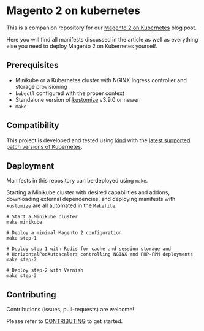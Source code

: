 Magento 2 on kubernetes
=======================

This is a companion repository for our
[Magento 2 on Kubernetes](https://kiwee.eu/magento-2-on-kubernetes/) blog post.

Here you will find all manifests discussed in the article as well as everything
else you need to deploy Magento 2 on Kubernetes yourself.

## Prerequisites

* Minikube or a Kubernetes cluster with NGINX Ingress controller and storage
  provisioning
* `kubectl` configured with the proper context
* Standalone version of [kustomize](https://kustomize.io/) v3.9.0 or newer
* `make`

## Compatibility

This project is developed and tested using [kind](https://kind.sigs.k8s.io/) with the [latest supported patch versions of Kubernetes](https://kubernetes.io/releases/).

## Deployment

Manifests in this repository can be deployed using `make`.

Starting a Minikube cluster with desired capabilities and addons, downloading
external dependencies, and deploying manifests with `kustomize` are all
automated in the `Makefile`.

```
# Start a Minikube cluster
make minikube

# Deploy a minimal Magento 2 configuration
make step-1

# Deploy step-1 with Redis for cache and session storage and
# HorizontalPodAutoscalers controlling NGINX and PHP-FPM deployments
make step-2

# Deploy step-2 with Varnish
make step-3
```

## Contributing

Contributions (issues, pull-requests) are welcome!

Please refer to [CONTRIBUTING](CONTRIBUTING.md) to get started.

